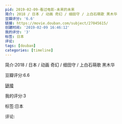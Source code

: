```yaml
---
pid: 2019-02-09-看过电影-未来的未来
简介: 2018 / 日本 / 动画 奇幻 / 细田守 / 上白石萌歌 黑木华
豆瓣评分: '6.6'
链接: https://movie.douban.com/subject/27045615/
创建时间: '2019-02-09 16:46:12'
我的评分: '3'
标签: 日本
评论:
tags: [douban]
categories: [timeline]
---
```

简介:2018 / 日本 / 动画 奇幻 / 细田守 / 上白石萌歌 黑木华

豆瓣评分:6.6

[链接](https://movie.douban.com/subject/27045615/)

我的评分:3

标签:日本

评论:


